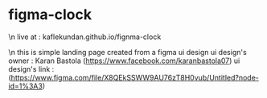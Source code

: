  # figma-clock 
 \n
 live at : kaflekundan.github.io/fignma-clock
 
 \n
this is simple landing page created from a  figma ui design
ui design's owner : Karan Bastola (https://www.facebook.com/karanbastola07)
ui design's link : (https://www.figma.com/file/X8QEkSSWW9AU76zT8H0vub/Untitled?node-id=1%3A3)
